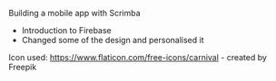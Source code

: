 Building a mobile app with Scrimba

- Introduction to Firebase
- Changed some of the design and personalised it

Icon used: https://www.flaticon.com/free-icons/carnival - created by Freepik 

